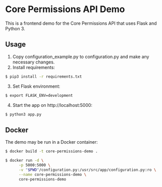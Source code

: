 # Core Permissions API Demo
This is a frontend demo for the Core Permissions API that uses Flask and Python 3.

## Usage
1. Copy configuration_example.py to configuration.py and make any necessary changes.
2. Install requirements:
```bash
$ pip3 install -r requirements.txt
```
3. Set Flask environment:
```bash
$ export FLASK_ENV=development
```
4. Start the app on http://localhost:5000:
```bash
$ python3 app.py
```

## Docker
The demo may be run in a Docker container:
```bash
$ docker build -t core-permissions-demo .

$ docker run -d \
      -p 5000:5000 \
      -v "$PWD"/configuration.py:/usr/src/app/configuration.py:ro \
      --name core-permissions-demo \
      core-permissions-demo
```
